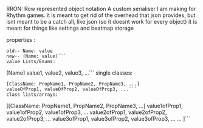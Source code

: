 RRON: Row represented object notation
A custom serialiser I am making for Rhythm games.
it is meant to get rid of the overhead that json provides, but isnt meant to be a catch all, like json (so it doesnt work for every object)
it is meant for things like settings and beatmap storage

properties :
```
old-- Name: value
new-- (Name: value)```
value Lists/Enums: 
```
[Name]
value1, value2, value3, ...```
single classes:
```
[ClassName: PropName1, PropName2, PropName3, ...]
valueOfProp1, valueOfProp2, valueOfProp3, ...```
class lists/arrays:
```
[[ClassName: PropName1, PropName2, PropName3, ...]
value1ofProp1, value1ofProp2, value1ofProp3, ...
value2ofProp1, value2ofProp2, value2ofProp3, ...
value3ofProp1, value3ofProp2, value3ofProp3, ...
...
]```
